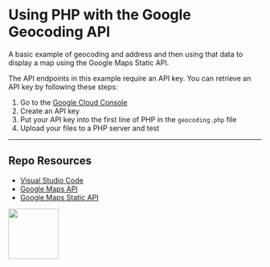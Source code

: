 # Using PHP with the Google Geocoding API

A basic example of geocoding and address and then using that data to display a map using the Google Maps Static API. 

The API endpoints in this example require an API key. You can retrieve an API key by following these steps:

1. Go to the [Google Cloud Console](https://console.cloud.google.com/) 
2. Create an API key
3. Put your API key into the first line of PHP in the ```geocoding.php``` file
4. Upload your files to a PHP server and test

***

## Repo Resources

* [Visual Studio Code](https://code.visualstudio.com/)
* [Google Maps API](https://developers.google.com/maps)
* [Google Maps Static API](https://developers.google.com/maps/documentation/maps-static/overview)

<a href="https://codeadam.ca">
<img src="https://codeadam.ca/images/code-block.png" width="100">
</a>
